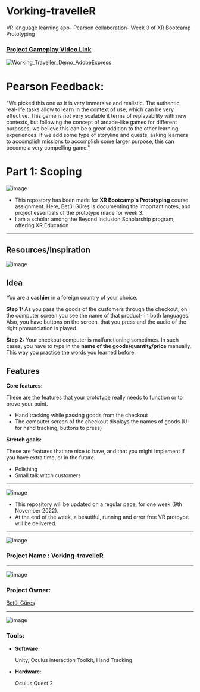 # Vorking-travelleR
VR language learning app- Pearson collaboration- Week 3 of XR Bootcamp Prototyping


### [Project Gameplay Video Link](https://www.youtube.com/watch?v=twxLuak2HG0&ab_channel=bet%C3%BClg%C3%BCre%C5%9F)

![Working_Traveller_Demo_AdobeExpress](https://user-images.githubusercontent.com/60520606/200956397-b82a585a-765a-4611-bedb-1ad544dc9e43.gif)

# Pearson Feedback:

"We picked this one as it is very immersive and realistic. The authentic, real-life tasks allow to learn in the context of use, which can be very effective. This game is not very scalable it terms of replayability with new contexts, but following the concept of arcade-like games for different purposes, we believe this can be a great addition to the other learning experiences. If we add some type of storyline and quests, asking learners to accomplish missions to accomplish some larger purpose, this can become a very compelling game."

# Part 1: Scoping

![image](https://user-images.githubusercontent.com/60520606/159128296-733f12f0-7c50-4bbb-aa16-22c3c055d897.png)

* This repostory has been made for **XR Bootcamp's Prototyping** course assignment. Here, Betül Güreş is documenting the important notes, and project essentials of the prototype made for week 3. 
* I am a scholar among the Beyond Inclusion Scholarship program, offering XR Education

***
## Resources/Inspiration


![image](https://user-images.githubusercontent.com/60520606/200137399-ffc2d3c7-3361-472e-b017-a0c593935ebd.png)


## Idea

You are a **cashier** in a foreign country of your choice. 

**Step 1:** As you pass the goods of the customers through the checkout, on the computer screen you see the name of that product- in both languages.  Also, you have buttons on the screen, that you press and the audio of the right pronunciation is played. 

**Step 2:** Your checkout computer is malfunctioning sometimes. In such cases, you have to type in the **name of the goods/quantity/price** manually. This way you practice the words you learned before.

## Features

**Core features:** 

These are the features that your prototype really needs to function or to prove your point.

- Hand tracking while passing goods from the checkout
- The computer screen of the checkout displays the names of goods (UI for hand tracking, buttons to press)

**Stretch goals:** 

These are features that are nice to have, and that you might implement if you have extra time, or in the future.

- Polishing
- Small talk witch customers


***

![image](https://user-images.githubusercontent.com/60520606/159128271-92556441-6668-4fa6-a548-7519c0c5ad94.png)


* This repository will be updated on a regular pace, for one week (9th November 2022).
* At the end of the week, a beautiful, running and error free VR protoype will be delivered. 


***

![image](https://user-images.githubusercontent.com/60520606/159128215-1d3daa78-beee-49ce-a498-3fd2bf06664a.png)

### Project Name : Vorking-travelleR

***

![image](https://user-images.githubusercontent.com/60520606/159128239-6a87b595-5976-4244-82cc-c11260967b71.png)


### Project Owner: 

[Betül Güreş](https://github.com/betty-gures)

***

![image](https://user-images.githubusercontent.com/60520606/159128452-a40a409f-35cd-4c27-8c0e-d7b51d2714e8.png)

### Tools:
- **Software**:

  Unity, Oculus interaction Toolkit, Hand Tracking
  
- **Hardware**: 

  Oculus Quest 2 

